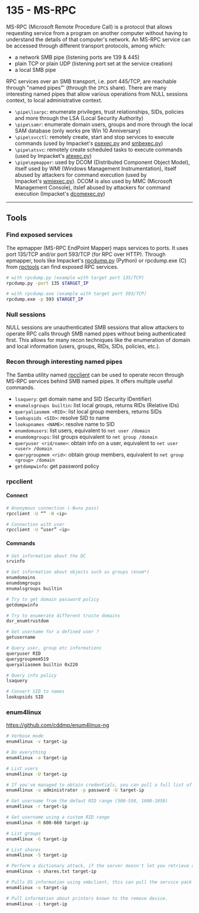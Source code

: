 # 135 - MS-RPC
MS-RPC (Microsoft Remote Procedure Call) is a protocol that allows requesting service from a program on another computer without having to understand the details of that computer's network. An MS-RPC service can be accessed through different transport protocols, among which:

- a network SMB pipe (listening ports are 139 & 445)
- plain TCP or plain UDP (listening port set at the service creation)
- a local SMB pipe

RPC services over an SMB transport, i.e. port 445/TCP, are reachable through "named pipes"' (through the `IPC$` share). There are many interesting named pipes that allow various operations from NULL sessions context, to local administrative context.

- `\pipe\lsarpc`: enumerate privileges, trust relationships, SIDs, policies and more through the LSA (Local Security Authority)
- `\pipe\samr`: enumerate domain users, groups and more through the local SAM database (only works pre Win 10 Anniversary)
- `\pipe\svcctl`: remotely create, start and stop services to execute commands (used by Impacket's [psexec.py](https://github.com/SecureAuthCorp/impacket/blob/master/examples/psexec.py) and [smbexec.py](https://github.com/SecureAuthCorp/impacket/blob/master/examples/smbexec.py))
- `\pipe\atsvc`: remotely create scheduled tasks to execute commands (used by Impacket's [atexec.py](https://github.com/SecureAuthCorp/impacket/blob/master/examples/atexec.py))
- `\pipe\epmapper`: used by DCOM (Distributed Component Object Model), itself used by WMI (Windows Management Instrumentation), itself abused by attackers for command execution (used by Impacket's [wmiexec.py](https://github.com/SecureAuthCorp/impacket/blob/master/examples/wmiexec.py)). DCOM is also used by MMC (Microsoft Management Console), itslef abused by attackers for command execution (Impacket's [dcomexec.py](https://github.com/SecureAuthCorp/impacket/blob/master/examples/dcomexec.py))
---
## Tools
### Find exposed services

The epmapper (MS-RPC EndPoint Mapper) maps services to ports. It uses port 135/TCP and/or port 593/TCP (for RPC over HTTP). Through epmapper, tools like Impacket's [rpcdump.py](https://github.com/SecureAuthCorp/impacket/blob/master/examples/rpcdump.py) (Python) or rpcdump.exe (C) from [rpctools](https://resources.oreilly.com/examples/9780596510305/tree/master/tools/rpctools) can find exposed RPC services.
```bash
# with rpcdump.py (example with target port 135/TCP)
rpcdump.py -port 135 $TARGET_IP

# with rpcdump.exe (example with target port 593/TCP)
rpcdump.exe -p 593 $TARGET_IP
```

### Null sessions
NULL sessions are unauthenticated SMB sessions that allow attackers to operate RPC calls through SMB named pipes without being authenticated first. This allows for many recon techniques like the enumeration of domain and local information (users, groups, RIDs, SIDs, policies, etc.).

### Recon through interesting named pipes
The Samba utility named [rpcclient](https://www.samba.org/samba/docs/current/man-html/rpcclient.1.html) can be used to operate recon through MS-RPC services behind SMB named pipes. It offers multiple useful commands.

- `lsaquery`: get domain name and SID (Security IDentifier)
- `enumalsgroups builtin`: list local groups, returns RIDs (Relative IDs)
- `queryaliasmem <RID>`: list local group members, returns SIDs
- `lookupsids <SID>`: resolve SID to name
- `lookupnames <NAME>`: resolve name to SID
- `enumdomusers`: list users, equivalent to `net user /domain`
- `enumdomgroups`: list groups equivalent to `net group /domain`
- `queryuser <rid/name>`: obtain info on a user, equivalent to `net user <user> /domain`
- `querygroupmem <rid>`: obtain group members, equivalent to `net group <group> /domain`
- `getdompwinfo`: get password policy
### rpcclient
#### Connect
```bash
# Anonymous connection (-N=no pass)
rpcclient -U “” -N <ip>

# Connection with user
rpcclient -U “user” <ip>
```

#### Commands
```bash
# Get information about the DC
srvinfo

# Get information about objects such as groups (enum*)
enumdomains
enumdomgroups
enumalsgroups builtin

# Try to get domain password policy
getdompwinfo

# Try to enumerate different truste domains
dsr_enumtrustdom

# Get username for a defined user ?
getusername

# Query user, group etc informations
queryuser RID
querygroupmem519
queryaliasmem builtin 0x220

# Query info policy
lsaquery

# Convert SID to names
lookupsids SID
```
### enum4linux 
https://github.com/cddmp/enum4linux-ng
```bash
# Verbose mode
enum4linux -v target-ip

# Do everything
enum4linux -a target-ip

# List users
enum4linux -U target-ip

# If you've managed to obtain credentials, you can pull a full list of users regardless of the RestrictAnonymous option
enum4linux -u administrator -p password -U target-ip

# Get username from the defaut RID range (500-550, 1000-1050)
enum4linux -r target-ip

# Get username using a custom RID range
enum4linux -R 600-660 target-ip

# List groups
enum4linux -G target-ip

# List shares
enum4linux -S target-ip

# Perform a dictionary attack, if the server doesn't let you retrieve a share list 
enum4linux -s shares.txt target-ip

# Pulls OS information using smbclient, this can pull the service pack version on some versions of Windows
enum4linux -o target-ip

# Pull information about printers known to the remove device.
enum4linux -i target-ip
```